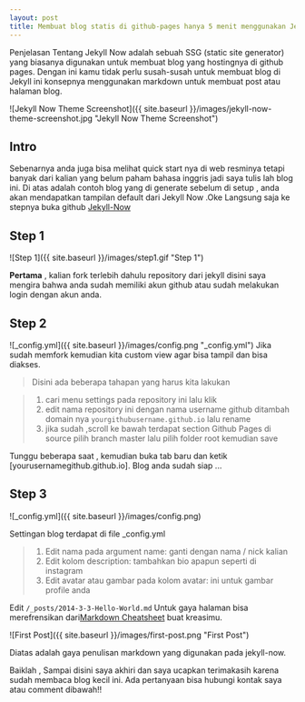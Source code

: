 ```yaml
---
layout: post
title: Membuat blog statis di github-pages hanya 5 menit menggunakan Jekyll Now 
---
```



Penjelasan Tentang Jekyll Now adalah sebuah SSG (static site generator) yang biasanya digunakan untuk membuat blog yang hostingnya di github pages. Dengan ini kamu tidak perlu susah-susah untuk membuat blog di Jekyll ini konsepnya menggunakan markdown untuk membuat post atau halaman blog.

![Jekyll Now Theme Screenshot]({{ site.baseurl }}/images/jekyll-now-theme-screenshot.jpg "Jekyll Now Theme Screenshot")

## Intro

Sebenarnya anda juga bisa melihat quick start nya di web resminya tetapi banyak dari kalian yang belum paham bahasa inggris jadi saya tulis lah blog ini. Di atas adalah contoh blog yang di generate sebelum di setup , anda akan mendapatkan tampilan default dari Jekyll Now .Oke Langsung saja ke stepnya buka github [Jekyll-Now](https://github.com/barryclark/jekyll-now)

## Step 1

![Step 1]({{ site.baseurl }}/images/step1.gif "Step 1")

**Pertama** , kalian fork terlebih dahulu repository dari jekyll disini saya mengira bahwa anda sudah memiliki akun github atau sudah melakukan login dengan akun anda.

## Step 2

![_config.yml]({{ site.baseurl }}/images/config.png "_config.yml")
Jika sudah memfork kemudian kita custom view agar bisa tampil dan bisa diakses.

> Disini ada beberapa tahapan yang harus kita lakukan 

> 1. cari menu settings pada repository ini lalu klik
> 2. edit nama repository ini dengan nama username github ditambah domain nya `yourgithubusername.github.io` lalu rename
> 3. jika sudah ,scroll ke bawah terdapat section Github Pages di source pilih branch master lalu pilih folder root kemudian save

Tunggu beberapa saat , kemudian buka tab baru dan ketik [yourusernamegithub.github.io].
Blog anda sudah siap ...

## Step 3 <Membuat Post Pertama Kita>

![_config.yml]({{ site.baseurl }}/images/config.png)

Settingan blog terdapat di file _config.yml 
> 1. Edit nama pada argument name: ganti dengan nama / nick kalian 
> 2. Edit kolom description: tambahkan bio apapun seperti di instagram
> 3. Edit avatar atau gambar pada kolom avatar: ini untuk gambar profile anda

Edit `/_posts/2014-3-3-Hello-World.md` Untuk gaya halaman bisa merefrensikan dari[Markdown Cheatsheet](http://www.jekyllnow.com/Markdown-Style-Guide/) buat kreasimu.

![First Post]({{ site.baseurl }}/images/first-post.png "First Post")

Diatas adalah gaya penulisan markdown yang digunakan pada jekyll-now.


Baiklah , Sampai disini saya akhiri dan saya ucapkan terimakasih karena sudah membaca blog kecil ini. Ada pertanyaan bisa hubungi kontak saya atau comment dibawah!!

